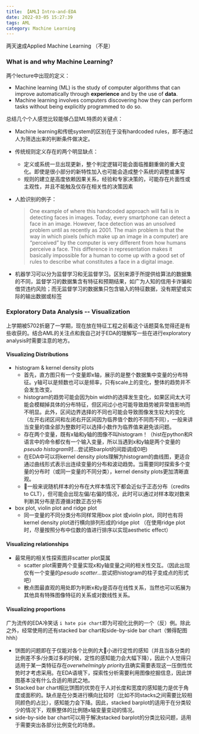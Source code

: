 ```yaml
---
title: 【AML】Intro-and-EDA
date: 2022-03-05 15:27:39
tags: AML
category: Machine Learning
---
```

两天速成Applied Machine Learning （不是）

### What is and why Machine Learning?

两个lecture中出现的定义：

- Machine learning (ML) is the study of computer algorithms that can improve automatically through **experience** and by the use of **data**.
- Machine learning involves computers discovering how they can perform tasks without being explicitly programmed to do so.

总结几个个人感觉比较能够凸显ML特质的关键点：

- Machine learning和传统system的区别在于没有hardcoded rules，即不通过人为筛选出来的判断条件做决定。
- 传统规则定义存在的两个明显缺点：

  - 定义或系统一旦出现更新，整个判定逻辑可能会面临推翻重做的重大变化。即使是很小部分的新特性加入也可能会造成整个系统的调整或重写
  - 规则的建立是高度依赖因果关系，经验和专家决策的，可能存在片面性或主观性，并且不能触及仅存在相关性的决策因素

  <!-- more -->
- 人脸识别的例子：

  > One example of where this handcoded approach will fail is in detecting faces in images. Today, every smartphone can detect a face in an image. However, face detection was an unsolved problem until as recently as 2001. The main problem is that the way in which pixels (which make up an image in a computer) are “perceived” by the computer is very different from how humans perceive a face. This difference in representation makes it basically impossible for a human to come up with a good set of rules to describe what constitutes a face in a digital image.
  >
- 机器学习可以分为监督学习和无监督学习。区别来源于所提供给算法的数据集的不同，监督学习的数据集含有特征和预期结果，如广为人知的信用卡诈骗和借贷违约风险；而无监督学习的数据集只包含输入的特征数据，没有期望或实际的输出数据或标签


### Exploratory Data Analysis -- Visualization

上学期被5702折磨了一学期，现在放在特征工程之前看这个话题莫名觉得还是有些收获的。结合AML的关注点和我自己对于EDA的理解写一些在进行exploratory analysis时需要注意的地方。

#### Visualizing Distributions

- histogram & kernel density plots
  - 首先，直方图只有一个变量即x轴，展示的是整个数据集中变量的分布特征。y轴可以是频数也可以是频率，只有scale上的变化，整体的趋势并不会发生改变。
  - histogram的趋势可能会因为bin width的选择发生变化，如果区间太大可能会模糊掉具体的分布特征，但区间过小也可能导致趋势被异常值影响而不明显。此外，区间边界选择的不同也可能会导致图像发生较大的变化（左开右闭区间和左闭右开区间因为临界值个数的不同而不同），一般来讲当变量的值全部为整数时可以选择小数作为临界值来避免该问题。
  - 存在两个变量，既有x轴和y轴的图像不叫histogram！（hist在python和R语言中的命令都仅有一个输入变量，所以当遇到x和y轴是两个变量的*pseudo histogram*时...尝试把barplot的间距调成0吧)
  - 在EDA中可以将kernel density plots理解为histogram的曲线图，更适合通过曲线形式表示出连续变量的分布和波动趋势。当需要同时探索多个变量的分布时（或同一变量的不同分类），kernel density plots更加清晰直观。
  - 一般来说随机样本的分布在大样本情况下都会近似于正态分布（credits to CLT），但可能会出现左偏/右偏的情况，此时可以通过对样本取对数来判断其分布是否遵循对数正态分布
- box plot, violin plot and ridge plot
  - 同一变量的不同分类分布同样常用box plot 或violin plot，同时也有将kernel density plot进行横向排列形成的ridge plot （在使用ridge plot时，尽量按照分布中位数的值进行排序以实现aesthetic effect）

#### Visualizing relationships

- 最常用的相关性探索图非scatter plot莫属
  - scatter plot需要两个变量实现x和y轴变量之间的相关性交互。（因此出现仅有一个变量的*pesudo scatter*...尝试把histogram的柱子变成点的形式吧）
  - 散点图最直观的用处即为判断x和y是否存在线性关系，当然也可以拓展为其他具有特殊图像特征的关系或对数线性关系。

#### Visualizing proportions

广为流传的EDA冷笑话 `i hate pie chart`即为可视化比例的一个（反）例。除此之外，经常使用的还有stacked bar chart和side-by-side bar chart（懒得配图hhh）

- 饼图的问题即在于仅能对各个比例的大小进行定性的感知（并且当各分类的比例差不多/分类过多的时候，定性的感知能力会大幅下降），因此个人觉得只适用于某一类特征存在*overwhelmingly priority*且确实需要表现这一压倒性优势时才考虑采用。在EDA语境下，探索性分析需要利用图像挖掘信息，因此饼图基本没有什么合适的用武之地。
- Stacked bar chart相比饼图的优势在于人对长度和宽度的感知能力是优于角度或面积的。缺点是在分类进行横向比较时（比如不同stacks之间需要比较相同颜色的占比），感知能力会下降。因此，stacked barplot的适用于在分类较少的情况下，观察整体的比例随x轴变量变动的情况。
- side-by-side bar chart可以用于解决stacked barplot的分类比较问题，适用于需要突出各部分比例变化的场景。

